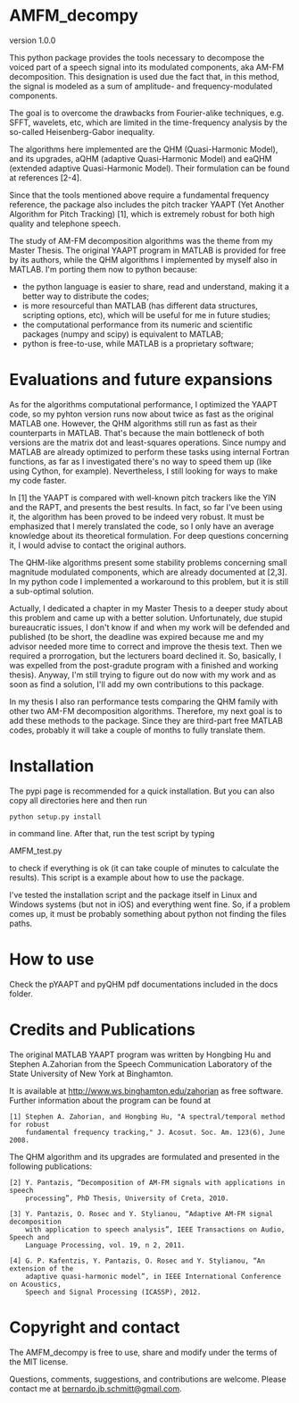 AMFM_decompy
=============

version 1.0.0

This python package provides the tools necessary to decompose the voiced part of a speech signal into its modulated components, aka AM-FM decomposition. This designation is used due the fact that, in this method, the signal is modeled as a sum of amplitude- and frequency-modulated components. 

The goal is to overcome the drawbacks from Fourier-alike techniques, e.g. SFFT, wavelets, etc, which are limited in the time-frequency analysis by the so-called Heisenberg-Gabor inequality.

The algorithms here implemented are the QHM (Quasi-Harmonic Model), and its upgrades, aQHM (adaptive Quasi-Harmonic Model) and eaQHM (extended adaptive Quasi-Harmonic Model). Their formulation can be found at references [2-4].

Since that the tools mentioned above require a fundamental frequency reference, the package also includes the pitch tracker YAAPT (Yet Another Algorithm for Pitch Tracking) [1], which is extremely robust for both high quality and telephone speech. 

The study of AM-FM decomposition algorithms was the theme from my Master Thesis. The original YAAPT program in MATLAB is provided for free by its authors, while the QHM algorithms I implemented by myself also in MATLAB. I'm porting them now to python because:

* the python language is easier to share, read and understand, making it a better way to distribute the codes;
* is more resourceful than MATLAB (has different data structures, scripting options, etc), which will be useful for me in future studies;
* the computational performance from its numeric and scientific packages (numpy and scipy) is equivalent to MATLAB;
* python is free-to-use, while MATLAB is a proprietary software;

Evaluations and future expansions
=============

As for the algorithms computational performance, I optimized the YAAPT code, so my pyhton version runs now about twice as fast as the original MATLAB one. However, the QHM algorithms still run as fast as their counterparts in MATLAB. That's because the main bottleneck of both versions are the matrix dot and least-squares operations. Since numpy and MATLAB are already optimized to perform these tasks using internal Fortran functions, as far as I investigated there's no way to speed them up (like using Cython, for example). Nevertheless, I still looking for ways to make my code faster.

In [1] the YAAPT is compared with well-known pitch trackers like the YIN and the RAPT, and presents the best results. In fact, so far I've been using it, the algorithm has been proved to be indeed very robust. It must be emphasized that I merely translated the code, so I only have an average knowledge about its theoretical formulation. For deep questions concerning it, I would advise to contact the original authors.

The QHM-like algorithms present some stability problems concerning small magnitude modulated components, which are already documented at [2,3]. In my python code I implemented a workaround to this problem, but it is still a sub-optimal solution. 

Actually, I dedicated a chapter in my Master Thesis to a deeper study about this problem and came up with a better solution. Unfortunately, due stupid bureaucratic issues, I don't know if and when my work will be defended and published (to be short, the deadline was expired because me and my advisor needed more time to correct and improve the thesis text. Then we required a prorrogation, but the lecturers board declined it. So, basically, I was expelled from the post-gradute program with a finished and working thesis). Anyway, I'm still trying to figure out do now with my work and as soon as find a solution, I'll add my own contributions to this package.

In my thesis I also ran performance tests comparing the QHM family with other two AM-FM decomposition algorithms. Therefore, my next goal is to add these methods to the package. Since they are third-part free MATLAB codes, probably it will take a couple of months to fully translate them.

Installation
=============

The pypi page is recommended for a quick installation. But you can also copy all directories here and then run 

```python setup.py install```

in command line. After that, run the test script by typing 

AMFM_test.py

to check if everything is ok (it can take couple of minutes to calculate the results). This script is a example about how to use the package.

I've tested the installation script and the package itself in Linux and Windows systems (but not in iOS) and everything went fine. So, if a problem comes up, it must be probably something about python not finding the files paths.

How to use
=============

Check the pYAAPT and pyQHM pdf documentations included in the docs folder.

Credits and Publications
=============

The original MATLAB YAAPT program was written by Hongbing Hu and Stephen A.Zahorian from the Speech Communication Laboratory of the State University of New York at Binghamton. 

It is available at http://www.ws.binghamton.edu/zahorian as free software. Further information about the program can be found at

    [1] Stephen A. Zahorian, and Hongbing Hu, "A spectral/temporal method for robust
        fundamental frequency tracking," J. Acosut. Soc. Am. 123(6), June 2008.

The QHM algorithm and its upgrades are formulated and presented in the following publications:

    [2] Y. Pantazis, “Decomposition of AM-FM signals with applications in speech 
        processing”, PhD Thesis, University of Creta, 2010.

    [3] Y. Pantazis, O. Rosec and Y. Stylianou, “Adaptive AM-FM signal decomposition 
        with application to speech analysis”, IEEE Transactions on Audio, Speech and 
        Language Processing, vol. 19, n 2, 2011.

    [4] G. P. Kafentzis, Y. Pantazis, O. Rosec and Y. Stylianou, “An extension of the 
        adaptive quasi-harmonic model”, in IEEE International Conference on Acoustics, 
        Speech and Signal Processing (ICASSP), 2012.
  
Copyright and contact
=============

The AMFM_decompy is free to use, share and modify under the terms of the MIT license.

Questions, comments, suggestions, and contributions are welcome. Please contact me at bernardo.jb.schmitt@gmail.com.
